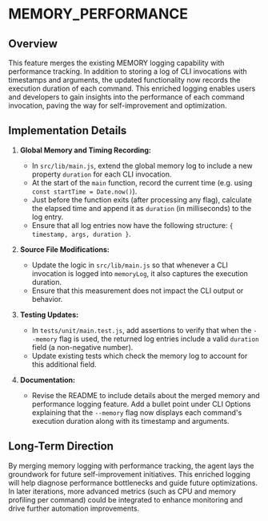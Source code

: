 # MEMORY_PERFORMANCE

## Overview
This feature merges the existing MEMORY logging capability with performance tracking. In addition to storing a log of CLI invocations with timestamps and arguments, the updated functionality now records the execution duration of each command. This enriched logging enables users and developers to gain insights into the performance of each command invocation, paving the way for self-improvement and optimization.

## Implementation Details
1. **Global Memory and Timing Recording:**
   - In `src/lib/main.js`, extend the global memory log to include a new property `duration` for each CLI invocation.
   - At the start of the `main` function, record the current time (e.g. using `const startTime = Date.now()`).
   - Just before the function exits (after processing any flag), calculate the elapsed time and append it as `duration` (in milliseconds) to the log entry.
   - Ensure that all log entries now have the following structure: `{ timestamp, args, duration }`.

2. **Source File Modifications:**
   - Update the logic in `src/lib/main.js` so that whenever a CLI invocation is logged into `memoryLog`, it also captures the execution duration.
   - Ensure that this measurement does not impact the CLI output or behavior.

3. **Testing Updates:**
   - In `tests/unit/main.test.js`, add assertions to verify that when the `--memory` flag is used, the returned log entries include a valid `duration` field (a non-negative number).
   - Update existing tests which check the memory log to account for this additional field.

4. **Documentation:**
   - Revise the README to include details about the merged memory and performance logging feature. Add a bullet point under CLI Options explaining that the `--memory` flag now displays each command's execution duration along with its timestamp and arguments.

## Long-Term Direction
By merging memory logging with performance tracking, the agent lays the groundwork for future self-improvement initiatives. This enriched logging will help diagnose performance bottlenecks and guide future optimizations. In later iterations, more advanced metrics (such as CPU and memory profiling per command) could be integrated to enhance monitoring and drive further automation improvements.